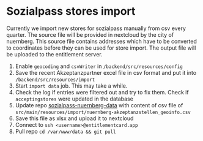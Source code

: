 # Sozialpass stores import

Currently we import new stores for sozialpass manually from csv every quarter.
The source file will be provided in nextcloud by the city of nuernberg.
This source file contains addresses which have to be converted to coordinates before they can be used for store import.
The output file will be uploaded to the entitlement server.

1. Enable `geocoding` and `csvWriter` in `/backend/src/resources/config`
2. Save the recent Akzeptanzpartner excel file in csv format and put it into `/backend/src/resources/import`
3. Start `import data` job. This may take a while.
4. Check the log if entries were filtered out and try to fix them. Check if `acceptingstores` were updated in the database
5. Update repo [sozialpass-nuernberg-data](https://github.com/digitalfabrik/sozialpass-nuernberg-data) with content of csv file of  `src/main/resources/import/nuernberg-akzeptanzstellen_geoinfo.csv`
6. Save this file as xlsx and upload it to nextcloud
7. Connect to `ssh <username>@entitlementcard.app`
8. Pull repo `cd /var/www/data && git pull`